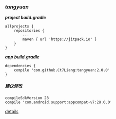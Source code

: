 ### ***tangyuan***

***project build.gradle***
```
allprojects {
    repositories {
    	...
    	maven { url 'https://jitpack.io' }
    }
}
```
***app* *build.gradle***
```
dependencies {
    compile 'com.github.Ct7Liang:tangyuan:2.0.0'
}
```
##### 建议修改
```
compileSdkVersion 28
compile 'com.android.support:appcompat-v7:28.0.0'
```


[details](https://github.com/Ct7Liang/tangyuan/blob/master/DETAIL.md)
